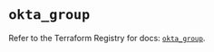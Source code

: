 # `okta_group`

Refer to the Terraform Registry for docs: [`okta_group`](https://registry.terraform.io/providers/okta/okta/4.13.1/docs/resources/group).
